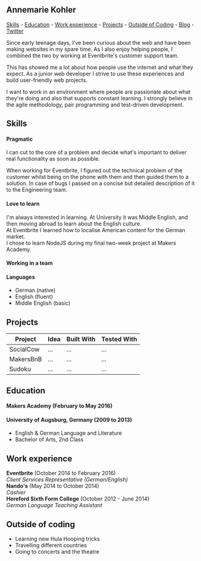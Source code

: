 ## Annemarie Kohler
[Skills](#skills) - [Education](#education) - [Work experience](#work-experience) - [Projects](#projects) - [Outside of Coding](#more) - [Blog](http://makers.annikanns.de) - [Twitter](https://twitter.com/annikanns)

Since early teenage days, I've been curious about the web and have been making websites in my spare time. As I also enjoy helping people, I combined the two by working at Eventbrite's customer support team.

This has showed me a lot about how people use the internet and what they expect. As a junior web developer I strive to use these experiences and build user-friendly web projects.

I want to work in an environment where people are passionate about what they're doing and also that supports constant learning. I strongly believe in the agile methodology, pair programming and test-driven development.

## <a name="skills">Skills</a>

#### Pragmatic
I can cut to the core of a problem and decide what's important to deliver real functionality as soon as possible.

When working for Eventbrite, I figured out the technical problem of the customer whilst being on the phone with them and then guided them to a solution. In case of bugs I passed on a concise but detailed description of it to the Engineering team.  


#### Love to learn
I'm always interested in learning. At University it was Middle English, and then moving abroad to learn about the English culture.  
At Eventbrite I learned how to localise American content for the German market.  
I chose to learn NodeJS during my final two-week project at Makers Academy.

#### Working in a team
<!-- During  -->

#### Languages
- German (native)
- English (fluent)
- Middle English (basic)

## <a name="skills">Projects</a>

Project | Idea | Built With | Tested With
--- | --- | --- | ---
SocialCow | ...|...|...
MakersBnB | ...|...|...
Sudoku | ...|...|...
## <a name="education">Education</a>

#### Makers Academy (February to May 2016)



#### University of Augsburg, Germany (2009 to 2013)

- English & German Language and Literature
- Bachelor of Arts, 2nd Class

## <a name="work-experience">Work experience</a>

**Eventbrite** (October 2014 to February 2016)    
*Client Services Representative (German/English)*  
**Nando's** (May 2014 to October 2014)   
*Cashier*  
**Hereford Sixth Form College** (October 2012 - June 2014)   
*German Language Teaching Assistant*

## <a name="more">Outside of coding</a>
- Learning new Hula Hooping tricks
- Travelling different countries
- Going to concerts and the theatre
